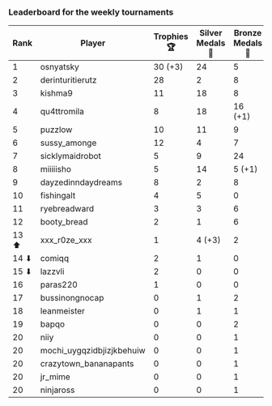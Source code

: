 ### Leaderboard for the weekly tournaments

| Rank | Player | Trophies 🏆 | Silver Medals 🥈 | Bronze Medals 🥉 | Points |
|----------|--------|------------|-----------------|-----------------|--------|
| 1 | osnyatsky | 30 (+3) | 24 | 5 | 116.5 |
| 2 | derinturitierutz | 28 | 2 | 8 | 90.0 |
| 3 | kishma9 | 11 | 18 | 8 | 55.0 |
| 4 | qu4ttromila | 8 | 18 | 16 (+1) | 50.0 |
| 5 | puzzlow | 10 | 11 | 9 | 45.5 |
| 6 | sussy_amonge | 12 | 4 | 7 | 43.5 |
| 7 | sicklymaidrobot | 5 | 9 | 24 | 36.0 |
| 8 | miiiiisho | 5 | 14 | 5 (+1) | 31.5 |
| 9 | dayzedinndaydreams | 8 | 2 | 8 | 30.0 |
| 10 | fishingalt | 4 | 5 | 0 | 17.0 |
| 11 | ryebreadward | 3 | 3 | 6 | 15.0 |
| 12 | booty_bread | 2 | 1 | 6 | 10.0 |
| 13 ⬆| xxx_r0ze_xxx | 1 | 4 (+3) | 2 | 8.0 |
| 14 ⬇| comiqq | 2 | 1 | 0 | 7.0 |
| 15 ⬇| lazzvli | 2 | 0 | 0 | 6.0 |
| 16 | paras220 | 1 | 0 | 0 | 3.0 |
| 17 | bussinongnocap | 0 | 1 | 2 | 2.0 |
| 18 | leanmeister | 0 | 1 | 1 | 1.5 |
| 19 | bapqo | 0 | 0 | 2 | 1.0 |
| 20 | niiy | 0 | 0 | 1 | 0.5 |
| 20 | mochi_uygqzidbjizjkbehuiw | 0 | 0 | 1 | 0.5 |
| 20 | crazytown_bananapants | 0 | 0 | 1 | 0.5 |
| 20 | jr_mime | 0 | 0 | 1 | 0.5 |
| 20 | ninjaross | 0 | 0 | 1 | 0.5 |
